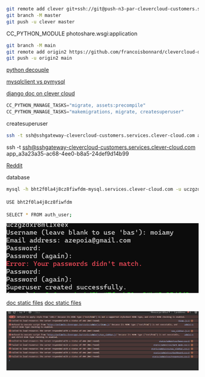 
```bash
git remote add clever git+ssh://git@push-n3-par-clevercloud-customers.services.clever-cloud.com/app_a3a23a35-ac68-4ee0-b8a5-24def9d14b99.git
git branch -M master
git push -u clever master
```


CC_PYTHON_MODULE photoshare.wsgi:application

``` bash
git branch -M main
git remote add origin2 https://github.com/francoisbonnard/clevercloud-django2.git
git push -u origin2 main
```

[python decouple](https://pypi.org/project/python-decouple/)

[mysqlclient vs pymysql](https://stackoverflow.com/questions/43102442/whats-the-difference-between-mysqldb-mysqlclient-and-mysql-connector-python)

[django doc on clever cloud](https://developers.clever-cloud.com/guides/python-django-sample/)


```python
CC_PYTHON_MANAGE_TASKS="migrate, assets:precompile"
CC_PYTHON_MANAGE_TASKS="makemigrations, migrate, createsuperuser"
```

createsuperuser

```bash
ssh -t ssh@sshgateway-clevercloud-customers.services.clever-cloud.com app_a3a23a35-ac68-4ee0-b8a5-24def9d
```
ssh -t ssh@sshgateway-clevercloud-customers.services.clever-cloud.com app_a3a23a35-ac68-4ee0-b8a5-24def9d14b99

[Reddit](https://www.reddit.com/r/django/comments/1c329xo/how_to_create_a_superuser_on_paas_without_using/)

database

```bash
mysql -h bht2f0la4j8cz8fiwfdm-mysql.services.clever-cloud.com -u uczgzdxr8ml1xeex -P3306 -p bht2f0la4j8cz8fiwfdm

USE bht2f0la4j8cz8fiwfdm

SELECT * FROM auth_user;

```

![superuser after ssh](image.png)

[doc static files](https://docs.djangoproject.com/en/5.0/howto/static-files/)
[doc static files](https://docs.djangoproject.com/en/5.0/howto/static-files/deployment/)

![chrome console failed to load resources](image-1.png)